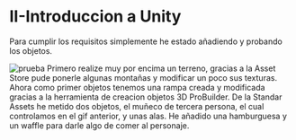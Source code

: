 # II-Introduccion a Unity

Para cumplir los requisitos simplemente he estado añadiendo y probando los objetos.

![prueba](https://github.com/alu0101127163/II-Introducci-n-a-Unity/blob/main/video.gif)
Primero realize muy por encima un terreno, gracias a la Asset Store pude ponerle algunas montañas y modificar un poco sus texturas. Ahora como primer objetos tenemos una rampa creada y modificada gracias a la herramienta de creacion objetos 3D ProBuilder. De la Standar Assets he metido dos objetos, el muñeco de tercera persona, el cual controlamos en el gif anterior, y unas alas. He añadido una hamburguesa y un waffle para darle algo de comer al personaje.
